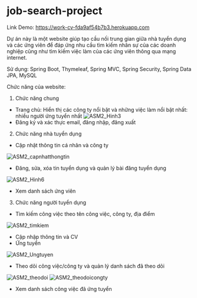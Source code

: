 # job-search-project

Link Demo: https://work-cv-fda9af54b7b3.herokuapp.com

Dự án này là một website giúp tạo cầu nối trung gian giữa nhà tuyển dụng và các ứng viên để đáp ứng nhu cầu tìm kiếm nhân sự của các doanh nghiệp cũng như tìm kiếm việc làm của các ứng viên thông qua mạng internet.

Sử dụng: Spring Boot, Thymeleaf, Spring MVC, Spring Security, Spring Data JPA, MySQL

Chức năng của website:

1. Chức năng chung
- Trang chủ: Hiển thị các công ty nổi bật và những việc làm nổi bật nhất: nhiều người ứng tuyển nhất
![ASM2_Hinh3](https://github.com/tuanhung96/job-search-project/assets/113849269/96f1b15e-006c-4422-a04f-a6042aab3531)
- Đăng ký và xác thực email, đăng nhập, đăng xuất

2. Chức năng nhà tuyển dụng
- Cập nhật thông tin cá nhân và công ty
  
![ASM2_capnhatthongtin](https://github.com/tuanhung96/job-search-project/assets/113849269/06c1878e-ce11-4afa-96fa-f36d8d7ab1cc)
- Đăng, sửa, xóa tin tuyển dụng và quản lý bài đăng tuyển dụng

![ASM2_Hinh6](https://github.com/tuanhung96/job-search-project/assets/113849269/ceb41aeb-d6e4-4f8e-af22-95389dd71ecf)
- Xem danh sách ứng viên

3. Chức năng người tuyển dụng
- Tìm kiếm công việc theo tên công việc, công ty, địa điểm
  
![ASM2_timkiem](https://github.com/tuanhung96/job-search-project/assets/113849269/19b260b7-8386-4ebc-be3f-90a4657501a3)
- Cập nhập thông tin và CV
- Ứng tuyển
  
![ASM2_Ungtuyen](https://github.com/tuanhung96/job-search-project/assets/113849269/62ecd597-c20a-4a41-a04d-4bead84239b0)
- Theo dõi công việc/công ty và quản lý danh sách đã theo dõi
  
![ASM2_theodoi](https://github.com/tuanhung96/job-search-project/assets/113849269/deb7e231-d197-4af7-afac-61f6e6df8f00)
![ASM2_theodoicongty](https://github.com/tuanhung96/job-search-project/assets/113849269/0f32ead2-852d-4d2c-a0ec-805a402701a9)
- Xem danh sách công việc đã ứng tuyển




